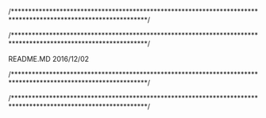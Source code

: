 /***************************************************************************************************************/

/***************************************************************************************************************/


README.MD
2016/12/02




/***************************************************************************************************************/



/***************************************************************************************************************/
